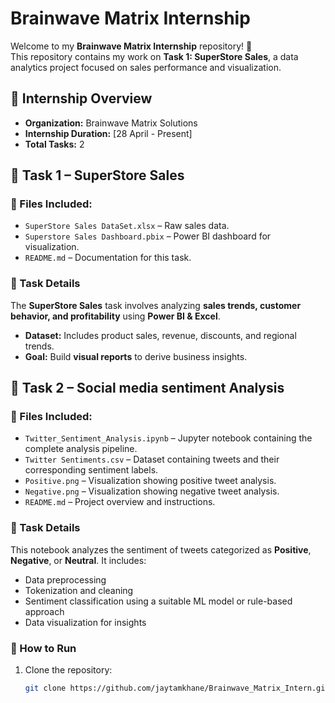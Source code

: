 # Brainwave Matrix Internship 

Welcome to my **Brainwave Matrix Internship** repository! 🚀  
This repository contains my work on **Task 1: SuperStore Sales**, a data analytics project focused on sales performance and visualization.

## 📌 Internship Overview  
- **Organization:** Brainwave Matrix Solutions  
- **Internship Duration:** [28 April - Present]  
- **Total Tasks:** 2    

## 📂 Task 1 – SuperStore Sales  
### 🔹 Files Included:  
- `SuperStore Sales DataSet.xlsx` – Raw sales data.  
- `Superstore Sales Dashboard.pbix` – Power BI dashboard for visualization.  
- `README.md` – Documentation for this task.  

### 🔹 Task Details  
The **SuperStore Sales** task involves analyzing **sales trends, customer behavior, and profitability** using **Power BI & Excel**.  
- **Dataset:** Includes product sales, revenue, discounts, and regional trends.  
- **Goal:** Build **visual reports** to derive business insights.  

## 📂 Task 2 – Social media sentiment Analysis
### 🔹 Files Included:
- `Twitter_Sentiment_Analysis.ipynb` – Jupyter notebook containing the complete analysis pipeline.
- `Twitter Sentiments.csv` – Dataset containing tweets and their corresponding sentiment labels.
- `Positive.png` – Visualization showing positive tweet analysis.
- `Negative.png` – Visualization showing negative tweet analysis.
- `README.md` – Project overview and instructions.

### 🔹 Task Details  
This notebook analyzes the sentiment of tweets categorized as **Positive**, **Negative**, or **Neutral**. It includes:
- Data preprocessing
- Tokenization and cleaning
- Sentiment classification using a suitable ML model or rule-based approach
- Data visualization for insights

### 🔹 How to Run  
1. Clone the repository:
   ```bash
   git clone https://github.com/jaytamkhane/Brainwave_Matrix_Intern.git
